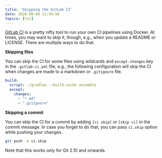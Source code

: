 ```yaml
---
title: 'Skipping the GitLab CI'
date: 2020-08-04 11:34:58
topics: [til]
---
```


[GitLab CI](https://gitlab.com/help/ci/yaml/README.md) is a pretty nifty tool to run your own CI pipelines using Docker. At times, you may want to skip it, though, e.g., when you update a README or LICENSE. There are multiple ways to do that.

**Skipping files**  

You can skip the CI for some files using wildcards and `except.changes` key in the `.gitlab-ci.yml` file, e.g., the following configuration will skip the CI when changes are made to a markdown or `.gitignore` file.

```yml
build:
  script: ./gradlew --build-cache assemble
  except:
    changes:
      - "*.md"
      - ".gitignore"
```

**Skipping a commit**  

You can skip the CI for a commit by adding `[ci skip]` or `[skip ci]` in the commit message. In case you forget to do that, you can pass `ci.skip` option while pushing your changes.

```sh
git push -o ci.skip
```

Note that this works only for Git 2.10 and onwards.
